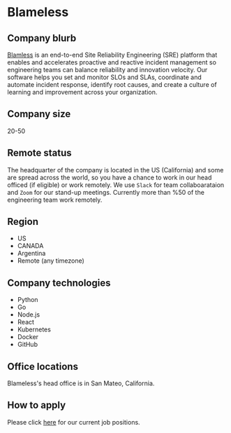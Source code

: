 # Blameless

## Company blurb

[Blamless](https://www.blameless.com/) is an end-to-end Site Reliability Engineering (SRE) platform that enables and accelerates proactive and reactive incident management so engineering teams can balance reliability and innovation velocity. Our software helps you set and monitor SLOs and SLAs, coordinate and automate incident response, identify root causes, and create a culture of learning and improvement across your organization.

## Company size

20-50

## Remote status

The headquarter of the company is located in the US (California) and some are spread across the world, so you have a chance to work in our head officed (if eligible) or work remotely. We use `Slack` for team collaboarataion and `Zoom` for our stand-up meetings. Currently more than %50 of the engineering team work remotely.

## Region

- US
- CANADA
- Argentina
- Remote (any timezone)

## Company technologies

- Python
- Go
- Node.js
- React
- Kubernetes
- Docker
- GitHub

## Office locations

Blameless's head office is in San Mateo, California.

## How to apply

Please click [here](https://www.blameless.com/careers) for our current job positions.
